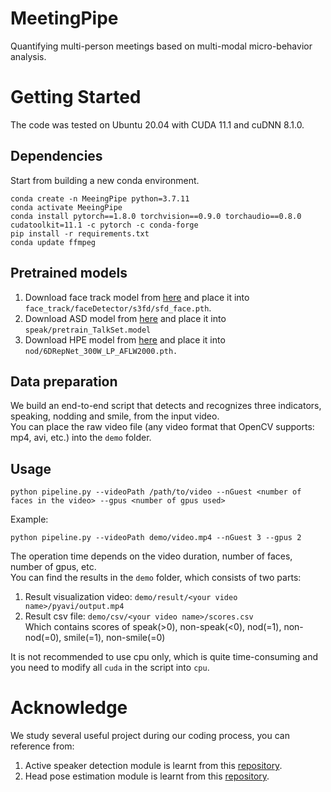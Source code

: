 # MeetingPipe
Quantifying multi-person meetings based on multi-modal micro-behavior analysis.

# Getting Started
The code was tested on Ubuntu 20.04 with CUDA 11.1 and cuDNN 8.1.0.
## Dependencies
Start from building a new conda environment.
```
conda create -n MeeingPipe python=3.7.11
conda activate MeeingPipe
conda install pytorch==1.8.0 torchvision==0.9.0 torchaudio==0.8.0 cudatoolkit=11.1 -c pytorch -c conda-forge
pip install -r requirements.txt
conda update ffmpeg
```
## Pretrained models
1. Download face track model from [here](https://drive.google.com/file/d/1ltidLXVIfN5zK2KFKhMDwi6c_He75vLg/view?usp=sharing) and place it into `face_track/faceDetector/s3fd/sfd_face.pth`.
2. Download ASD model from [here](https://drive.google.com/file/d/1AaLKkp9Qc58PSuDCn0B9tCwgZZ-LAStG/view?usp=sharing) and place it into `speak/pretrain_TalkSet.model`
3. Download HPE model from [here](https://drive.google.com/file/d/1dj5sJa-56DZKY-IKPkbBk3EAGO2zjKpa/view?usp=sharing) and place it into `nod/6DRepNet_300W_LP_AFLW2000.pth.`
## Data preparation
We build an end-to-end script that detects and recognizes three indicators, speaking, nodding and smile, from the input video.  
You can place the raw video file (any video format that OpenCV supports: mp4, avi, etc.) into the `demo` folder.
## Usage
```
python pipeline.py --videoPath /path/to/video --nGuest <number of faces in the video> --gpus <number of gpus used>
```
Example:  
```
python pipeline.py --videoPath demo/video.mp4 --nGuest 3 --gpus 2
```
The operation time depends on the video duration, number of faces, number of gpus, etc.  
You can find the results in the `demo` folder, which consists of two parts:  
1. Result visualization video: `demo/result/<your video name>/pyavi/output.mp4`
2. Result csv file: `demo/csv/<your video name>/scores.csv`  
Which contains scores of speak(>0), non-speak(<0), nod(=1), non-nod(=0), smile(=1), non-smile(=0)

It is not recommended to use cpu only, which is quite time-consuming and you need to modify all `cuda` in the script into `cpu`.

# Acknowledge
We study several useful project during our coding process, you can reference from:
1. Active speaker detection module is learnt from this [repository](https://github.com/TaoRuijie/TalkNet-ASD).
2. Head pose estimation module is learnt from this [repository](https://github.com/thohemp/6DRepNet).
